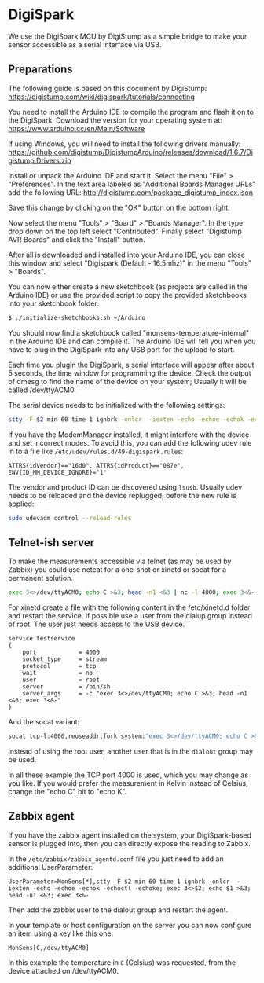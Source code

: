 DigiSpark
=========

We use the DigiSpark MCU by DigiStump as a simple bridge to make your sensor
accessible as a serial interface via USB.

Preparations
------------

The following guide is based on this document by DigiStump:
https://digistump.com/wiki/digispark/tutorials/connecting

You need to install the Arduino IDE to compile the program and flash it on to
the DigiSpark. Download the version for your operating system at:
https://www.arduino.cc/en/Main/Software

If using Windows, you will need to install the following drivers manually:
https://github.com/digistump/DigistumpArduino/releases/download/1.6.7/Digistump.Drivers.zip

Install or unpack the Arduino IDE and start it. Select the menu "File" >
"Preferences". In the text area labeled as "Additional Boards Manager URLs" add
the following URL:
http://digistump.com/package_digistump_index.json

Save this change by clicking on the "OK" button on the bottom right.

Now select the menu "Tools" > "Board" > "Boards Manager". In the type drop down
on the top left select "Contributed". Finally select "Digistump AVR Boards" and
click the "Install" button.

After all is downloaded and installed into your Arduino IDE, you can close this
window and select "Digispark (Default - 16.5mhz)" in the menu "Tools" > "Boards".

You can now either create a new sketchbook (as projects are called in the Arduino
IDE) or use the provided script to copy the provided sketchbooks into your
sketchbook folder:

```bash
$ ./initialize-sketchbooks.sh ~/Arduino
```

You should now find a sketchbook called "monsens-temperature-internal" in the
Arduino IDE and can compile it. The Arduino IDE will tell you when you have to
plug in the DigiSpark into any USB port for the upload to start.

Each time you plugin the DigiSpark, a serial interface will appear after about
5 seconds, the time window for programming the device. Check the output of dmesg
to find the name of the device on your system; Usually it will be called
/dev/ttyACM0.

The serial device needs to be initialized with the following settings:

```bash
stty -F $2 min 60 time 1 ignbrk -onlcr  -iexten -echo -echoe -echok -echoctl -echoke
```

If you have the ModemManager installed, it might interfere with the device and
set incorrect modes. To avoid this, you can add the following udev rule in to
a file like `/etc/udev/rules.d/49-digispark.rules`:

```
ATTRS{idVendor}=="16d0", ATTRS{idProduct}=="087e", ENV{ID_MM_DEVICE_IGNORE}="1"
```

The vendor and product ID can be discovered using `lsusb`. Usually udev needs to
be reloaded and the device replugged, before the new rule is applied:

```bash
sudo udevadm control --reload-rules
```

Telnet-ish server
-----------------

To make the measurements accessible via telnet (as may be used by Zabbix) you
could use netcat for a one-shot or xinetd or socat for a permanent solution.

```bash
exec 3<>/dev/ttyACM0; echo C >&3; head -n1 <&3 | nc -l 4000; exec 3<&-
```

For xinetd create a file with the following content in the /etc/xinetd.d folder
and restart the service. If possible use a user from the dialup group instead of
root. The user just needs access to the USB device.

```xinetd
service testservice
{
    port            = 4000
    socket_type     = stream
    protocol        = tcp
    wait            = no
    user            = root
    server          = /bin/sh
    server_args     = -c "exec 3<>/dev/ttyACM0; echo C >&3; head -n1 <&3; exec 3<&-"
} 
```

And the socat variant:

```bash
socat tcp-l:4000,reuseaddr,fork system:"exec 3<>/dev/ttyACM0; echo C >&3; head -n1 <&3; exec 3<&-"
```

Instead of using the root user, another user that is in the `dialout` group may
be used.

In all these example the TCP port 4000 is used, which you may change as you
like. If you would prefer the measurement in Kelvin instead of Celsius, change
the "echo C" bit to "echo K".

Zabbix agent
------------

If you have the zabbix agent installed on the system, your DigiSpark-based
sensor is plugged into, then you can directly expose the reading to Zabbix.

In the `/etc/zabbix/zabbix_agentd.conf` file you just need to add an additional
UserParameter:

```
UserParameter=MonSens[*],stty -F $2 min 60 time 1 ignbrk -onlcr  -iexten -echo -echoe -echok -echoctl -echoke; exec 3<>$2; echo $1 >&3; head -n1 <&3; exec 3<&-
```

Then add the zabbix user to the dialout group and restart the agent.

In your template or host configuration on the server you can now configure an
item using a key like this one:

```
MonSens[C,/dev/ttyACM0]
```

In this example the temperature in `C` (Celsius) was requested, from the device
attached on /dev/ttyACM0.
